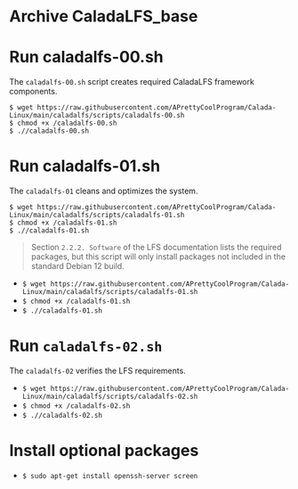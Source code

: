 # Archive CaladaLFS_base

# Run caladalfs-00.sh

The `caladalfs-00.sh` script creates required CaladaLFS framework components.

`$ wget https://raw.githubusercontent.com/APrettyCoolProgram/Calada-Linux/main/caladalfs/scripts/caladalfs-00.sh`  
`$ chmod +x /caladalfs-00.sh`  
`$ .//caladalfs-00.sh`

# Run caladalfs-01.sh

The `caladalfs-01` cleans and optimizes the system.

`$ wget https://raw.githubusercontent.com/APrettyCoolProgram/Calada-Linux/main/caladalfs/scripts/caladalfs-01.sh`  
`$ chmod +x /caladalfs-01.sh`  
`$ .//caladalfs-01.sh`





> Section `2.2.2. Software` of the LFS documentation lists the required packages, but this script will only install packages not included in the standard Debian 12 build.

- `$ wget https://raw.githubusercontent.com/APrettyCoolProgram/Calada-Linux/main/caladalfs/scripts/caladalfs-01.sh`
- `$ chmod +x /caladalfs-01.sh`
- `$ .//caladalfs-01.sh`

# Run `caladalfs-02.sh` 

The `caladalfs-02` verifies the LFS requirements.

- `$ wget https://raw.githubusercontent.com/APrettyCoolProgram/Calada-Linux/main/caladalfs/scripts/caladalfs-02.sh`
- `$ chmod +x /caladalfs-02.sh`
- `$ .//caladalfs-02.sh`


# Install optional packages

- `$ sudo apt-get install openssh-server screen`